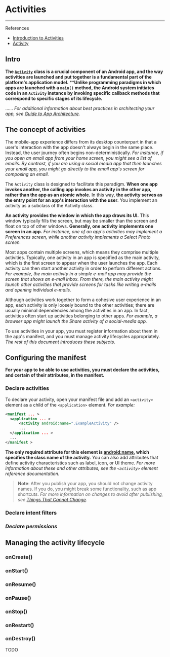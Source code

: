 # Activities

---

References

- [Introduction to Activities](https://developer.android.com/guide/components/activities/intro-activities)
- [Activity](https://developer.android.com/reference/android/app/Activity)

## Intro

**The [`Activity`](https://developer.android.com/reference/android/app/Activity) class is a crucial component of an Android app, and the way activities are launched and put together is a fundamental part of the platform's application model.**
****Unlike programming paradigms in which apps are launched with a `main()` method, the Android system initiates code in an `Activity` instance by invoking specific callback methods that correspond to specific stages of its lifecycle.**

…… _For additional information about best practices in architecting your app, see [Guide to App Architecture](https://developer.android.com/topic/libraries/architecture/guide)._

## The concept of activities

The mobile-app experience differs from its desktop counterpart in that a user's interaction with the app doesn't always begin in the same place.
Instead, the user journey often begins non-deterministically.
_For instance, if you open an email app from your home screen, you might see a list of emails._
_By contrast, if you are using a social media app that then launches your email app, you might go directly to the email app's screen for composing an email._

The `Activity` class is designed to facilitate this paradigm.
**When one app invokes another, the calling app invokes an activity in the other app, rather than the app as an atomic whole.**
In this way, **the activity serves as the entry point for an app's interaction with the user**.
You implement an activity as a subclass of the Activity class.

**An activity provides the window in which the app draws its UI.**
This window typically fills the screen, but may be smaller than the screen and float on top of other windows.
**Generally, one activity implements one screen in an app.**
_For instance, one of an app's activities may implement a Preferences screen, while another activity implements a Select Photo screen._

Most apps contain multiple screens, which means they comprise multiple activities.
Typically, one activity in an app is specified as the main activity, which is the first screen to appear when the user launches the app.
Each activity can then start another activity in order to perform different actions.
_For example, the main activity in a simple e-mail app may provide the screen that shows an e-mail inbox._
_From there, the main activity might launch other activities that provide screens for tasks like writing e-mails and opening individual e-mails._

Although activities work together to form a cohesive user experience in an app, each activity is only loosely bound to the other activities; there are usually minimal dependencies among the activities in an app.
In fact, activities often start up activities belonging to other apps.
_For example, a browser app might launch the Share activity of a social-media app._

To use activities in your app, you must register information about them in the app's manifest, and you must manage activity lifecycles appropriately.
_The rest of this document introduces these subjects._

## Configuring the manifest

**For your app to be able to use activities, you must declare the activities, and certain of their attributes, in the manifest.**

### Declare activities

To declare your activity, open your manifest file and add an `<activity>` element as a child of the `<application>` element.
_For example:_

```xml
<manifest ... >
  <application ... >
      <activity android:name=".ExampleActivity" />
      ...
  </application ... >
  ...
</manifest >
```

**The only required attribute for this element is [android:name](https://developer.android.com/guide/topics/manifest/activity-element#nm), which specifies the class name of the activity.**
You can also add attributes that define activity characteristics such as label, icon, or UI theme.
_For more information about these and other attributes, see the `<activity>` element reference documentation._

> **Note**:
> After you publish your app, you should not change activity names.
> If you do, you might break some functionality, such as app shortcuts.
> _For more information on changes to avoid after publishing, see [Things That Cannot Change](https://developer.android.com/guide/topics/manifest/activity-element#nm)._

### Declare intent filters

### _Declare permissions_

## Managing the activity lifecycle

### onCreate()

### onStart()

### onResume()

### onPause()

### onStop()

### onRestart()

### onDestroy()

TODO
